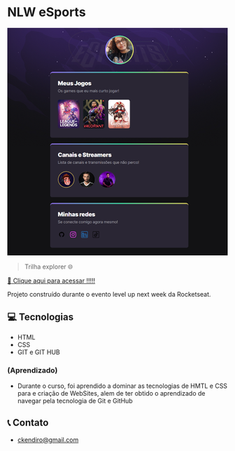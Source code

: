 # NLW eSports 

![preview](./.github/preview.png)

>Trilha explorer 🌐

[🔗 Clique aqui para acessar !!!!!](https://kendirodev.github.io/website-nlw/)

Projeto construído durante o evento level up next week da Rocketseat.

## 💻 Tecnologias
 - HTML
 - CSS
 - GIT e GIT HUB

 ### (Aprendizado)
 - Durante o curso, foi aprendido a dominar as tecnologias de HMTL e CSS para e criação de WebSites, alem de ter obtido o aprendizado de navegar pela tecnologia de Git e GitHub

 ## 📞 Contato 
 
 - ckendiro@gmail.com